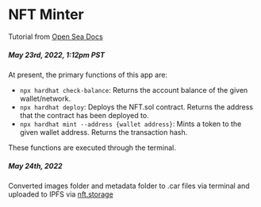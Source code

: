 # NFT Minter
Tutorial from [Open Sea Docs](https://docs.opensea.io/docs/creating-an-nft-contract)

##### May 23rd, 2022, 1:12pm PST

At present, the primary functions of this app are:
- `npx hardhat check-balance`: Returns the account balance of the given wallet/network.
- `npx hardhat deploy`: Deploys the NFT.sol contract. Returns the address that the contract has been deployed to.
- `npx hardhat mint --address {wallet address}`: Mints a token to the given wallet address. Returns the transaction hash.

These functions are executed through the terminal.

##### May 24th, 2022

Converted images folder and metadata folder to .car files via terminal and uploaded to IPFS via [nft.storage](https://nft.storage/)